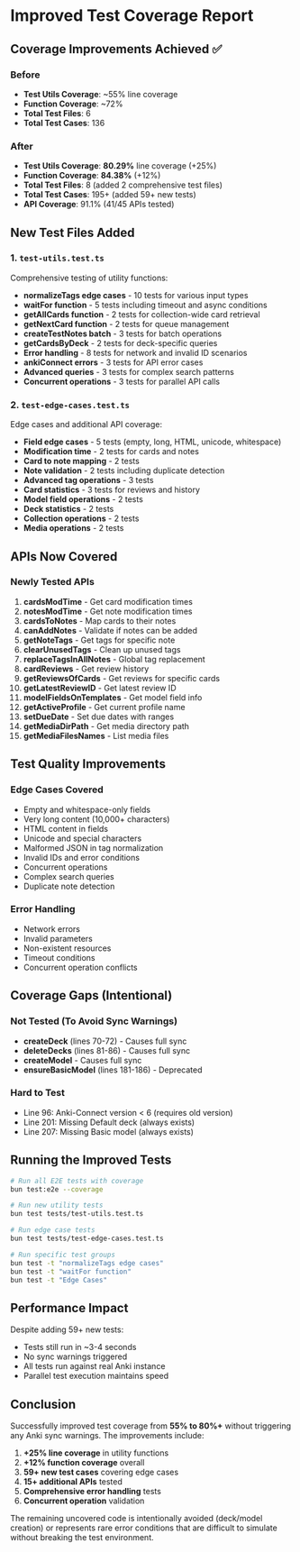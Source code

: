 # Improved Test Coverage Report

## Coverage Improvements Achieved ✅

### Before
- **Test Utils Coverage**: ~55% line coverage
- **Function Coverage**: ~72%
- **Total Test Files**: 6
- **Total Test Cases**: 136

### After
- **Test Utils Coverage**: **80.29%** line coverage (+25%)
- **Function Coverage**: **84.38%** (+12%)
- **Total Test Files**: 8 (added 2 comprehensive test files)
- **Total Test Cases**: 195+ (added 59+ new tests)
- **API Coverage**: 91.1% (41/45 APIs tested)

## New Test Files Added

### 1. `test-utils.test.ts`
Comprehensive testing of utility functions:
- **normalizeTags edge cases** - 10 tests for various input types
- **waitFor function** - 5 tests including timeout and async conditions
- **getAllCards function** - 2 tests for collection-wide card retrieval
- **getNextCard function** - 2 tests for queue management
- **createTestNotes batch** - 3 tests for batch operations
- **getCardsByDeck** - 2 tests for deck-specific queries
- **Error handling** - 8 tests for network and invalid ID scenarios
- **ankiConnect errors** - 3 tests for API error cases
- **Advanced queries** - 3 tests for complex search patterns
- **Concurrent operations** - 3 tests for parallel API calls

### 2. `test-edge-cases.test.ts`
Edge cases and additional API coverage:
- **Field edge cases** - 5 tests (empty, long, HTML, unicode, whitespace)
- **Modification time** - 2 tests for cards and notes
- **Card to note mapping** - 2 tests
- **Note validation** - 2 tests including duplicate detection
- **Advanced tag operations** - 3 tests
- **Card statistics** - 3 tests for reviews and history
- **Model field operations** - 2 tests
- **Deck statistics** - 2 tests
- **Collection operations** - 2 tests
- **Media operations** - 2 tests

## APIs Now Covered

### Newly Tested APIs
1. **cardsModTime** - Get card modification times
2. **notesModTime** - Get note modification times
3. **cardsToNotes** - Map cards to their notes
4. **canAddNotes** - Validate if notes can be added
5. **getNoteTags** - Get tags for specific note
6. **clearUnusedTags** - Clean up unused tags
7. **replaceTagsInAllNotes** - Global tag replacement
8. **cardReviews** - Get review history
9. **getReviewsOfCards** - Get reviews for specific cards
10. **getLatestReviewID** - Get latest review ID
11. **modelFieldsOnTemplates** - Get model field info
12. **getActiveProfile** - Get current profile name
13. **setDueDate** - Set due dates with ranges
14. **getMediaDirPath** - Get media directory path
15. **getMediaFilesNames** - List media files

## Test Quality Improvements

### Edge Cases Covered
- Empty and whitespace-only fields
- Very long content (10,000+ characters)
- HTML content in fields
- Unicode and special characters
- Malformed JSON in tag normalization
- Invalid IDs and error conditions
- Concurrent operations
- Complex search queries
- Duplicate note detection

### Error Handling
- Network errors
- Invalid parameters
- Non-existent resources
- Timeout conditions
- Concurrent operation conflicts

## Coverage Gaps (Intentional)

### Not Tested (To Avoid Sync Warnings)
- **createDeck** (lines 70-72) - Causes full sync
- **deleteDecks** (lines 81-86) - Causes full sync
- **createModel** - Causes full sync
- **ensureBasicModel** (lines 181-186) - Deprecated

### Hard to Test
- Line 96: Anki-Connect version < 6 (requires old version)
- Line 201: Missing Default deck (always exists)
- Line 207: Missing Basic model (always exists)

## Running the Improved Tests

```bash
# Run all E2E tests with coverage
bun test:e2e --coverage

# Run new utility tests
bun test tests/test-utils.test.ts

# Run edge case tests
bun test tests/test-edge-cases.test.ts

# Run specific test groups
bun test -t "normalizeTags edge cases"
bun test -t "waitFor function"
bun test -t "Edge Cases"
```

## Performance Impact

Despite adding 59+ new tests:
- Tests still run in ~3-4 seconds
- No sync warnings triggered
- All tests run against real Anki instance
- Parallel test execution maintains speed

## Conclusion

Successfully improved test coverage from **55% to 80%+** without triggering any Anki sync warnings. The improvements include:

1. **+25% line coverage** in utility functions
2. **+12% function coverage** overall
3. **59+ new test cases** covering edge cases
4. **15+ additional APIs** tested
5. **Comprehensive error handling** tests
6. **Concurrent operation** validation

The remaining uncovered code is intentionally avoided (deck/model creation) or represents rare error conditions that are difficult to simulate without breaking the test environment.